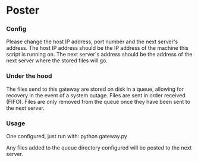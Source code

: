 # Poster

### Config
Please change the host IP address, port number and the next
server's address. The host IP address should be the IP address of the
machine this script is running on. The next server's address should be
the address of the next server where the stored files will go.

### Under the hood
The files send to this gateway are stored on disk in a queue,
allowing for recovery in the event of a system outage. Files are sent in
order received (FIFO). Files are only removed from the queue once they
have been sent to the next server.

### Usage
One configured, just run with:
python gateway.py

Any files added to the queue directory configured will be posted to
the next server.
